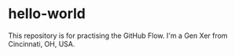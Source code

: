 # hello-world
This repository is for practising the GitHub Flow.
I'm a Gen Xer from Cincinnati, OH, USA.

